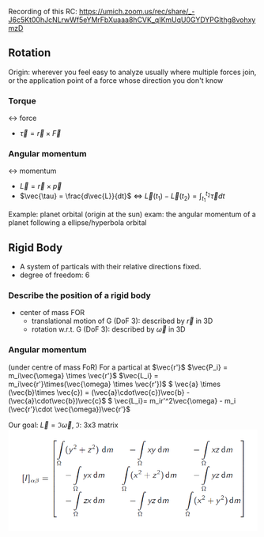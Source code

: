 Recording of this RC:
https://umich.zoom.us/rec/share/_-J6c5Kt00hJcNLrwWf5eYMrFbXuaaa8hCVK_qIKmUqU0GYDYPGlthg8vohxymzD
## Rotation
Origin: wherever you feel easy to analyze
usually where multiple forces join, or the application point of a force whose direction you don't know
### Torque 
<-> force
- $\vec{\tau} = \vec{r} \times \vec{F}$
### Angular momentum
<-> momentum
- $\vec{L} = \vec{r} \times \vec{p}$
- $\vec{\tau} = \frac{d\vec{L}}{dt}$ <=> $\vec{L}(t_1) - \vec{L}(t_2) = \int_{t_1}^{t_2} \vec{\tau} dt$

Example: planet orbital (origin at the sun)
exam: the angular momentum of a planet following a ellipse/hyperbola orbital


## Rigid Body
- A system of particals with their relative directions fixed. 
- degree of freedom: 6
### Describe the position of a rigid body
- center of mass FOR
  - translational motion of G (DoF 3): described by $\vec{r}$ in 3D
  - rotation w.r.t. G (DoF 3): described by $\vec{\omega}$ in 3D
  
### Angular momentum
(under centre of mass FoR)
For a partical at $\vec{r'}$ 
$\vec{P_i} = m_i\vec{\omega} \times \vec{r'}$
$\vec{L_i} = m_i\vec{r'}\times(\vec{\omega} \times \vec{r'})$
$ \vec{a} \times (\vec{b}\times \vec{c}) = (\vec{a}\cdot\vec{c})\vec{b} - (\vec{a}\cdot\vec{b})\vec{c}$
$ \vec{L_i}= m_ir'^2\vec{\omega} - m_i (\vec{r'}\cdot \vec{\omega})\vec{r'}$

Our goal: $\vec{L} = \mathfrak{I}\vec{\omega}$, $\mathfrak{I}$: 3x3 matrix
![$\mathfrak{I}}$](./TensorofInertia.png)